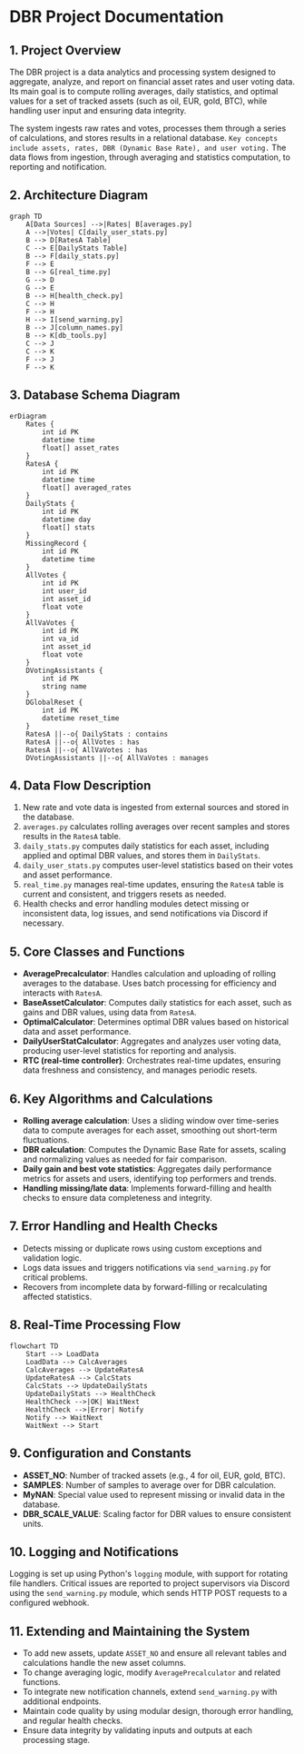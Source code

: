 # DBR Project Documentation

## 1. Project Overview

The DBR project is a data analytics and processing system designed to aggregate, analyze, and report on financial asset rates and user voting data. Its main goal is to compute rolling averages, daily statistics, and optimal values for a set of tracked assets (such as oil, EUR, gold, BTC), while handling user input and ensuring data integrity. 

The system ingests raw rates and votes, processes them through a series of calculations, and stores results in a relational database. `Key concepts include assets, rates, DBR (Dynamic Base Rate), and user voting.` The data flows from ingestion, through averaging and statistics computation, to reporting and notification.

## 2. Architecture Diagram

```mermaid
graph TD
    A[Data Sources] -->|Rates| B[averages.py]
    A -->|Votes| C[daily_user_stats.py]
    B --> D[RatesA Table]
    C --> E[DailyStats Table]
    B --> F[daily_stats.py]
    F --> E
    B --> G[real_time.py]
    G --> D
    G --> E
    B --> H[health_check.py]
    C --> H
    F --> H
    H --> I[send_warning.py]
    B --> J[column_names.py]
    B --> K[db_tools.py]
    C --> J
    C --> K
    F --> J
    F --> K
```

## 3. Database Schema Diagram

```mermaid
erDiagram
    Rates {
        int id PK
        datetime time
        float[] asset_rates
    }
    RatesA {
        int id PK
        datetime time
        float[] averaged_rates
    }
    DailyStats {
        int id PK
        datetime day
        float[] stats
    }
    MissingRecord {
        int id PK
        datetime time
    }
    AllVotes {
        int id PK
        int user_id
        int asset_id
        float vote
    }
    AllVaVotes {
        int id PK
        int va_id
        int asset_id
        float vote
    }
    DVotingAssistants {
        int id PK
        string name
    }
    DGlobalReset {
        int id PK
        datetime reset_time
    }
    RatesA ||--o{ DailyStats : contains
    RatesA ||--o{ AllVotes : has
    RatesA ||--o{ AllVaVotes : has
    DVotingAssistants ||--o{ AllVaVotes : manages
```

## 4. Data Flow Description

1. New rate and vote data is ingested from external sources and stored in the database.
2. `averages.py` calculates rolling averages over recent samples and stores results in the `RatesA` table.
3. `daily_stats.py` computes daily statistics for each asset, including applied and optimal DBR values, and stores them in `DailyStats`.
4. `daily_user_stats.py` computes user-level statistics based on their votes and asset performance.
5. `real_time.py` manages real-time updates, ensuring the `RatesA` table is current and consistent, and triggers resets as needed.
6. Health checks and error handling modules detect missing or inconsistent data, log issues, and send notifications via Discord if necessary.

## 5. Core Classes and Functions

- **AveragePrecalculator**: Handles calculation and uploading of rolling averages to the database. Uses batch processing for efficiency and interacts with `RatesA`.
- **BaseAssetCalculator**: Computes daily statistics for each asset, such as gains and DBR values, using data from `RatesA`.
- **OptimalCalculator**: Determines optimal DBR values based on historical data and asset performance.
- **DailyUserStatCalculator**: Aggregates and analyzes user voting data, producing user-level statistics for reporting and analysis.
- **RTC (real-time controller)**: Orchestrates real-time updates, ensuring data freshness and consistency, and manages periodic resets.

## 6. Key Algorithms and Calculations

- **Rolling average calculation**: Uses a sliding window over time-series data to compute averages for each asset, smoothing out short-term fluctuations.
- **DBR calculation**: Computes the Dynamic Base Rate for assets, scaling and normalizing values as needed for fair comparison.
- **Daily gain and best vote statistics**: Aggregates daily performance metrics for assets and users, identifying top performers and trends.
- **Handling missing/late data**: Implements forward-filling and health checks to ensure data completeness and integrity.

## 7. Error Handling and Health Checks

- Detects missing or duplicate rows using custom exceptions and validation logic.
- Logs data issues and triggers notifications via `send_warning.py` for critical problems.
- Recovers from incomplete data by forward-filling or recalculating affected statistics.

## 8. Real-Time Processing Flow

```mermaid
flowchart TD
    Start --> LoadData
    LoadData --> CalcAverages
    CalcAverages --> UpdateRatesA
    UpdateRatesA --> CalcStats
    CalcStats --> UpdateDailyStats
    UpdateDailyStats --> HealthCheck
    HealthCheck -->|OK| WaitNext
    HealthCheck -->|Error| Notify
    Notify --> WaitNext
    WaitNext --> Start
```

## 9. Configuration and Constants

- **ASSET_NO**: Number of tracked assets (e.g., 4 for oil, EUR, gold, BTC).
- **SAMPLES**: Number of samples to average over for DBR calculation.
- **MyNAN**: Special value used to represent missing or invalid data in the database.
- **DBR_SCALE_VALUE**: Scaling factor for DBR values to ensure consistent units.

## 10. Logging and Notifications

Logging is set up using Python's `logging` module, with support for rotating file handlers. Critical issues are reported to project supervisors via Discord using the `send_warning.py` module, which sends HTTP POST requests to a configured webhook.

## 11. Extending and Maintaining the System

- To add new assets, update `ASSET_NO` and ensure all relevant tables and calculations handle the new asset columns.
- To change averaging logic, modify `AveragePrecalculator` and related functions.
- To integrate new notification channels, extend `send_warning.py` with additional endpoints.
- Maintain code quality by using modular design, thorough error handling, and regular health checks.
- Ensure data integrity by validating inputs and outputs at each processing stage.